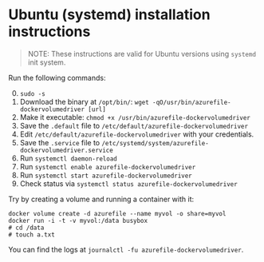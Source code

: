# Ubuntu (systemd) installation instructions

> NOTE: These instructions are valid for Ubuntu versions using `systemd` init
> system.

Run the following commands:

0. `sudo -s`
0. Download the binary at `/opt/bin/`: `wget -qO/usr/bin/azurefile-dockervolumedriver [url]`
0. Make it executable: `chmod +x /usr/bin/azurefile-dockervolumedriver`
0. Save the `.default` file to `/etc/default/azurefile-dockervolumedriver`
0. Edit `/etc/default/azurefile-dockervolumedriver` with your credentials.
0. Save the `.service` file to `/etc/systemd/system/azurefile-dockervolumedriver.service`
0. Run `systemctl daemon-reload`
0. Run `systemctl enable azurefile-dockervolumedriver`
0. Run `systemctl start azurefile-dockervolumedriver`
0. Check status via `systemctl status azurefile-dockervolumedriver`

Try by creating a volume and running a container with it:

    docker volume create -d azurefile --name myvol -o share=myvol
    docker run -i -t -v myvol:/data busybox
    # cd /data
    # touch a.txt

You can find the logs at `journalctl -fu azurefile-dockervolumedriver`.
